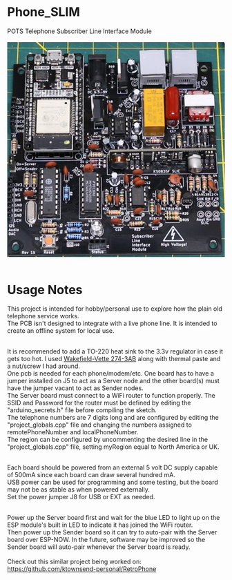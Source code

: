 # Phone_SLIM
POTS Telephone Subscriber Line Interface Module
<br><br>![PCB](Assembled_PCB.jpg)<BR><BR>
# Usage Notes
This project is intended for hobby/personal use to explore how the plain old telephone service works.<br>
The PCB isn't designed to integrate with a live phone line. It is intended to create an offline system for local use.<br><br>

It is recommended to add a TO-220 heat sink to the 3.3v regulator in case it gets too hot. I used [Wakefield-Vette 274-3AB](https://www.digikey.com/en/products/detail/wakefield-vette/274-3AB/2351871)  along with thermal paste and a nut/screw I had around.  <br>
One pcb is needed for each phone/modem/etc.  One board has to have a jumper installed on J5 to act as a Server node and the other board(s) must have the jumper vacant to act as Sender nodes.<br>
The Server board must connect to a WiFi router to function properly.  The SSID and Password for the router must be defined by editing the "arduino_secrets.h" file before compiling the sketch.<br>
The telephone numbers are 7 digits long and are configured by editing the "project_globals.cpp" file and changing the numbers assigned to remotePhoneNumber and localPhoneNumber.<br>
The region can be configured by uncommenting the desired line in the "project_globals.cpp" file, setting myRegion equal to North America or UK.<br><BR>

Each board should be powered from an external 5 volt DC supply capable of 500mA since each board can draw several hundred mA.<BR>
USB power can be used for programming and some testing, but the board may not be as stable as when powered externally.<BR>
Set the power jumper J8 for USB or EXT as needed.<BR><BR>

Power up the Server board first and wait for the blue LED to light up on the ESP module's built in LED to indicate it has joined the WiFi router.<br>
Then power up the Sender board so it can try to auto-pair with the Server board over ESP-NOW.  In the future, software may be improved so the Sender board will auto-pair whenever the Server board is ready.<BR><BR>
Check out this similar project being worked on: https://github.com/ktownsend-personal/RetroPhone
